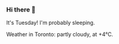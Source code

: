 ### Hi there :wave:

It's Tuesday! I'm probably sleeping.

Weather in Toronto: partly cloudy, at +4°C.
